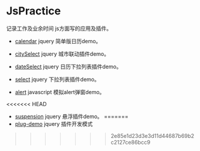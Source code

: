 ﻿# JsPractice

记录工作及业余时间 js方面写的应用及插件。

- [calendar](https://github.com/yaob421123/JsPractice/tree/master/calendar)  jquery 简单版日历demo。

- [citySelect](https://github.com/yaob421123/JsPractice/tree/master/citySelect)  jquery 城市联动插件demo。 

- [dateSelect](https://github.com/yaob421123/JsPractice/tree/master/dateSelect)  jquery 日历下拉列表插件demo。

- [select](https://github.com/yaob421123/JsPractice/tree/master/select)  jquery 下拉列表插件demo。

- [alert](https://github.com/yaob421123/JsPractice/tree/master/alert)  javascript 模拟alert弹窗demo。

<<<<<<< HEAD
- [suspension](https://github.com/yaob421123/JsPractice/tree/master/suspension)  jquery 悬浮插件demo。
=======
- [plug-demo](https://github.com/yaob421123/JsPractice/tree/master/plug-demo)  jquery 插件开发模式
>>>>>>> 2e85e1d23d3e3d11d44687b69b2c2127ce86bcc9
